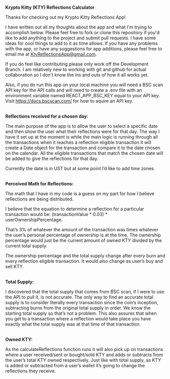 <b>Krypto Kitty (KTY) Reflections Calculator</b>

Thanks for checking out my Krypto Kitty Reflections App!

I have written out all my thoughts about the app and what I'm trying to accomplish below. Please feel free to fork or clone this repository if you'd like to add anything to the project and submit pull requests. I have some ideas for cool things to add to it as time allows. If you have any problems with the app, or have any suggestions for app additions, please feel free to email me at KtyReflectionsApp@gmail.com.

If you do feel like contributing please only work off the Development Branch. I am relatively new to working with git and github for actual collaboration so I don't know the ins and outs of how it all works yet.

Also, if you do run this app on your local machine you will need a BSC scan API key for the API calls and will need to create a .env file with an environment variable named REACT_APP_BSC_KEY equal to your API key. Visit https://docs.bscscan.com/ for how to aquire an API key.

<br/>
<b>Reflections received for a chosen day:</b>

The main purpose of the app is to allow the user to select a specific date and then show the user what their reflections were for that day. The way I have it set up at the moment is while the main logic is running through all the transactions when it reaches a reflection eligible transaction it will create a Date object for the transaction and compare it to the date chosen on the calendar. All the eligible transactions that match the chosen date will be added to give the reflections for that day.

Currently the date is in UST but at some point I’d like to add time zones. 

<br/>
<b>Perceived Math for Reflections:</b>

The math that I have in my code is a guess on my part for how I believe reflections are being distributed.

I believe that the equation to determine a reflection for a particular transaction would be: 
(transactionValue * 0.03) * userOwnershipPercentage.

That’s 3% of whatever the amount of the transaction was times whatever the user’s personal percentage of ownership is at the time. The ownership percentage would just be the current amount of owned KTY divided by the current total supply.

The ownership percentage and the total supply change after every burn and every reflection eligible transaction. It would also change as user’s buy and sell KTY.

<br/>
<b>Total Supply:</b>

I discovered that the total supply that comes from BSC scan, if I were to use the API to pull it, is not accurate. The only way to find an accurate total supply is to consider literally every transaction since the coin’s inception, subtracting burns from the original total supply in order. We know the starting total supply so that’s not a problem. This also assures that when you get to a transaction where a reflection would take place you have exactly what the total supply was at that time of that transaction.

<br/>
<b>Owned KTY:</b>

As the calculateReflections function runs it will also pick up on transactions where a user received/sent or bought/sold KTY and adds or subtracts from the user’s total KTY owned respectively. Just like with total supply, as KTY is added or subtracted from a user’s wallet it’s going to change the reflections they receive.

<br/>


